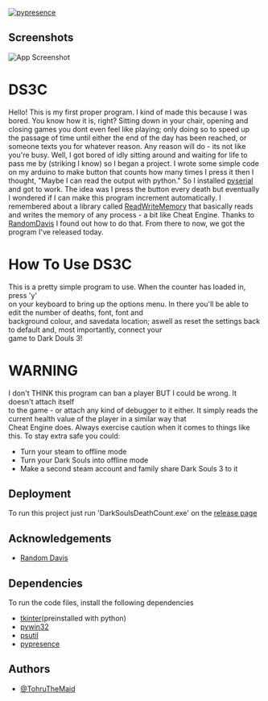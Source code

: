 [![pypresence](https://img.shields.io/badge/using-pypresence-00bb88.svg?style=for-the-badge&logo=discord&logoWidth=20)](https://github.com/qwertyquerty/pypresence)
## Screenshots

![App Screenshot](https://cdn.discordapp.com/attachments/467018961259855872/916074446333288448/unknown.png)
# DS3C
Hello! This is my first proper program. I kind of made this because I was bored. You know how it is, right? Sitting down in your chair, opening and closing games you dont even feel like playing; only doing so to speed up the passage of time until either the end of the day has been reached, or someone texts you for whatever reason.
Any reason will do - its not like you're busy. 
Well, I got bored of idly sitting around and waiting for life to pass me by (striking I know) so I began a project. 
I wrote some simple code on my arduino to make button that counts how many times I press it then I thought, "Maybe I can read the output with python."
So I installed [pyserial](https://pyserial.readthedocs.io/en/latest/index.html#) and got to work. The idea was I press the button every death but eventually I wondered if I can make this program increment automatically. 
I remembered about a library called [ReadWriteMemory](https://pypi.org/project/ReadWriteMemory/) that basically reads and writes the memory of any process - a bit like Cheat Engine.
Thanks to [RandomDavis](https://www.youtube.com/watch?v=Pv0wx4uHRfM) I found out how to do that. From there to now, we got the program I've released today. 
# How To Use DS3C
This is a pretty simple program to use. When the counter has loaded in, press 'y' \
on your keyboard to bring up the options menu. In there you'll be able to edit the number of deaths, font, font and \
background colour, and savedata location; aswell as reset the settings back to default and, most importantly, connect your \
game to Dark Douls 3!
# WARNING
I don't THINK this program can ban a player BUT I could be wrong. It doesn't attach itself \
to the game - or attach any kind of debugger to it either. It simply reads the current health value of the player in a similar way that \
Cheat Engine does. Always exercise caution when it comes to things like this. To stay extra safe you could:
- Turn your steam to offline mode
- Turn your Dark Souls into offline mode
- Make a second steam account and family share Dark Souls 3 to it
## Deployment

To run this project just run 'DarkSoulsDeathCount.exe' on the [release page](https://github.com/TohruTheMaid/DS3C/releases/tag/Releases)


## Acknowledgements

 - [Random Davis](https://www.youtube.com/channel/UCEtOy2t4jLY7oNGHfdlMHvA)


## Dependencies
To run the code files, install the following dependencies

- [tkinter](https://tkdocs.com/tutorial/install.html)(preinstalled with python)
- [pywin32](https://pypi.org/project/pywin32/)
- [psutil](https://pypi.org/project/psutil/)
- [pypresence](https://pypi.org/project/pypresence/3.2.0/)


## Authors

- [@TohruTheMaid](https://github.com/TohruTheMaid)

